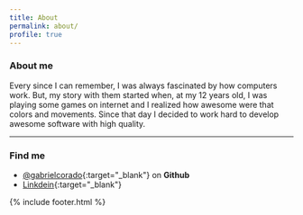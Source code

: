 ```yaml
---
title: About
permalink: about/
profile: true
---
```


### About me
Every since I can remember, I was always fascinated by how computers work. But, my story with them started when, at my 12 years old, I was playing some games on internet and I realized how awesome were that colors and movements. Since that day I decided to work hard to develop awesome software with high quality.

---

### Find me
* [@gabrielcorado][github]{:target="_blank"} on **Github**
* [Linkdein][linkedin]{:target="_blank"}

{% include footer.html %}

[github]:   http://github.com/gabrielcorado
[linkedin]: https://br.linkedin.com/in/gabrielcorado

